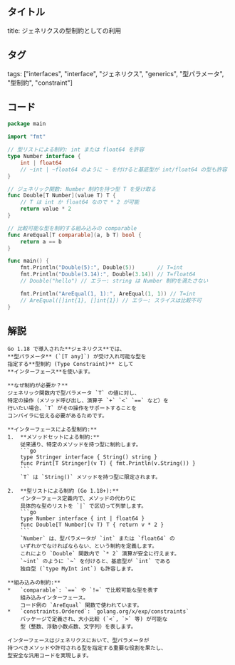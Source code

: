 ## タイトル
title: ジェネリクスの型制約としての利用

## タグ
tags: ["interfaces", "interface", "ジェネリクス", "generics", "型パラメータ", "型制約", "constraint"]

## コード
```go
package main

import "fmt"

// 型リストによる制約: int または float64 を許容
type Number interface {
	int | float64
	// ~int | ~float64 のように ~ を付けると基底型が int/float64 の型も許容
}

// ジェネリック関数: Number 制約を持つ型 T を受け取る
func Double[T Number](value T) T {
	// T は int か float64 なので * 2 が可能
	return value * 2
}

// 比較可能な型を制約する組み込みの comparable
func AreEqual[T comparable](a, b T) bool {
	return a == b
}

func main() {
	fmt.Println("Double(5):", Double(5))       // T=int
	fmt.Println("Double(3.14):", Double(3.14)) // T=float64
	// Double("hello") // エラー: string は Number 制約を満たさない

	fmt.Println("AreEqual(1, 1):", AreEqual(1, 1)) // T=int
	// AreEqual([]int{1}, []int{1}) // エラー: スライスは比較不可
}

```

## 解説
```text
Go 1.18 で導入された**ジェネリクス**では、
**型パラメータ** (`[T any]`) が受け入れ可能な型を
指定する**型制約 (Type Constraint)** として
**インターフェース**を使います。

**なぜ制約が必要か？**
ジェネリック関数内で型パラメータ `T` の値に対し、
特定の操作（メソッド呼び出し、演算子 `+` `<` `==` など）を
行いたい場合、`T` がその操作をサポートすることを
コンパイラに伝える必要があるためです。

**インターフェースによる型制約:**
1.  **メソッドセットによる制約:**
    従来通り、特定のメソッドを持つ型に制約します。
    ```go
    type Stringer interface { String() string }
    func Print[T Stringer](v T) { fmt.Println(v.String()) }
    ```
    `T` は `String()` メソッドを持つ型に限定されます。

2.  **型リストによる制約 (Go 1.18+):**
    インターフェース定義内で、メソッドの代わりに
    具体的な型のリストを `|` で区切って列挙します。
    ```go
    type Number interface { int | float64 }
    func Double[T Number](v T) T { return v * 2 }
    ```
    `Number` は、型パラメータが `int` または `float64` の
    いずれかでなければならない、という制約を定義します。
    これにより `Double` 関数内で `* 2` 演算が安全に行えます。
    `~int` のように `~` を付けると、基底型が `int` である
    独自型 (`type MyInt int`) も許容します。

**組み込みの制約:**
*   `comparable`: `==` や `!=` で比較可能な型を表す
    組み込みインターフェース。
    コード例の `AreEqual` 関数で使われています。
*   `constraints.Ordered`: `golang.org/x/exp/constraints`
    パッケージで定義され、大小比較 (`<`, `>` 等) が可能な
    型（整数、浮動小数点数、文字列）を表します。

インターフェースはジェネリクスにおいて、型パラメータが
持つべきメソッドや許可される型を指定する重要な役割を果たし、
型安全な汎用コードを実現します。
